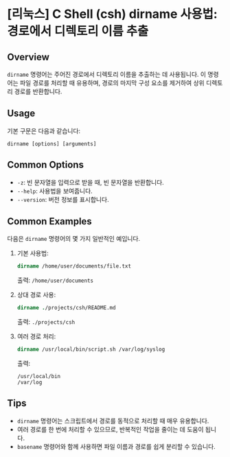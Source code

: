 # [리눅스] C Shell (csh) dirname 사용법: 경로에서 디렉토리 이름 추출

## Overview
`dirname` 명령어는 주어진 경로에서 디렉토리 이름을 추출하는 데 사용됩니다. 이 명령어는 파일 경로를 처리할 때 유용하며, 경로의 마지막 구성 요소를 제거하여 상위 디렉토리 경로를 반환합니다.

## Usage
기본 구문은 다음과 같습니다:
```
dirname [options] [arguments]
```

## Common Options
- `-z`: 빈 문자열을 입력으로 받을 때, 빈 문자열을 반환합니다.
- `--help`: 사용법을 보여줍니다.
- `--version`: 버전 정보를 표시합니다.

## Common Examples
다음은 `dirname` 명령어의 몇 가지 일반적인 예입니다.

1. 기본 사용법:
   ```csh
   dirname /home/user/documents/file.txt
   ```
   출력: `/home/user/documents`

2. 상대 경로 사용:
   ```csh
   dirname ./projects/csh/README.md
   ```
   출력: `./projects/csh`

3. 여러 경로 처리:
   ```csh
   dirname /usr/local/bin/script.sh /var/log/syslog
   ```
   출력:
   ```
   /usr/local/bin
   /var/log
   ```

## Tips
- `dirname` 명령어는 스크립트에서 경로를 동적으로 처리할 때 매우 유용합니다.
- 여러 경로를 한 번에 처리할 수 있으므로, 반복적인 작업을 줄이는 데 도움이 됩니다.
- `basename` 명령어와 함께 사용하면 파일 이름과 경로를 쉽게 분리할 수 있습니다.
